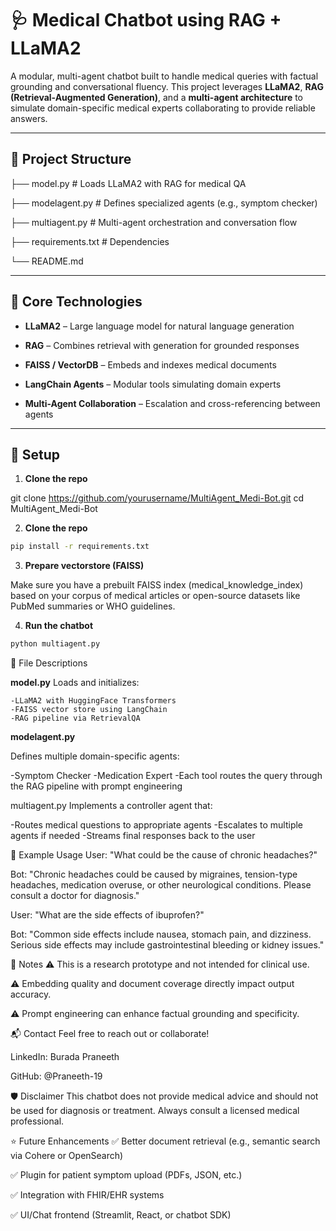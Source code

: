 # 🩺 Medical Chatbot using RAG + LLaMA2

A modular, multi-agent chatbot built to handle medical queries with factual grounding and conversational fluency. This project leverages **LLaMA2**, **RAG (Retrieval-Augmented Generation)**, and a **multi-agent architecture** to simulate domain-specific medical experts collaborating to provide reliable answers.

---

## 📁 Project Structure

├── model.py # Loads LLaMA2 with RAG for medical QA

├── modelagent.py # Defines specialized agents (e.g., symptom checker)

├── multiagent.py # Multi-agent orchestration and conversation flow

├── requirements.txt # Dependencies

└── README.md


---

## 🧠 Core Technologies

- **LLaMA2** – Large language model for natural language generation
  
- **RAG** – Combines retrieval with generation for grounded responses

- **FAISS / VectorDB** – Embeds and indexes medical documents

- **LangChain Agents** – Modular tools simulating domain experts

- **Multi-Agent Collaboration** – Escalation and cross-referencing between agents

---

## 🔧 Setup

1. **Clone the repo**

git clone https://github.com/yourusername/MultiAgent_Medi-Bot.git
cd MultiAgent_Medi-Bot

2. **Clone the repo**

```bash
pip install -r requirements.txt
```

3. **Prepare vectorstore (FAISS)**

Make sure you have a prebuilt FAISS index (medical_knowledge_index) based on your corpus of medical articles or open-source datasets like PubMed summaries or WHO guidelines.

4. **Run the chatbot**

```bash
python multiagent.py
```

📄 File Descriptions

**model.py**
Loads and initializes:
   
    -LLaMA2 with HuggingFace Transformers
    -FAISS vector store using LangChain
    -RAG pipeline via RetrievalQA

**modelagent.py**

Defines multiple domain-specific agents:
    
-Symptom Checker
-Medication Expert
-Each tool routes the query through the RAG pipeline with prompt engineering

multiagent.py
Implements a controller agent that:
   
-Routes medical questions to appropriate agents
-Escalates to multiple agents if needed
-Streams final responses back to the user

🧪 Example Usage
User: "What could be the cause of chronic headaches?"

Bot: "Chronic headaches could be caused by migraines, tension-type headaches, medication overuse, or other neurological conditions. Please consult a doctor for diagnosis."


User: "What are the side effects of ibuprofen?"

Bot: "Common side effects include nausea, stomach pain, and dizziness. Serious side effects may include gastrointestinal bleeding or kidney issues."

📌 Notes
⚠️ This is a research prototype and not intended for clinical use.

⚠️ Embedding quality and document coverage directly impact output accuracy.

⚠️ Prompt engineering can enhance factual grounding and specificity.

📬 Contact
Feel free to reach out or collaborate!

LinkedIn: Burada Praneeth

GitHub: @Praneeth-19

🛡️ Disclaimer
This chatbot does not provide medical advice and should not be used for diagnosis or treatment. Always consult a licensed medical professional.

⭐️ Future Enhancements
✅ Better document retrieval (e.g., semantic search via Cohere or OpenSearch)

✅ Plugin for patient symptom upload (PDFs, JSON, etc.)

✅ Integration with FHIR/EHR systems

✅ UI/Chat frontend (Streamlit, React, or chatbot SDK)

